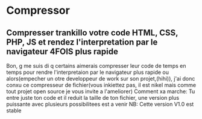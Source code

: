 # Compressor
Compresser trankillo votre code HTML, CSS, PHP, JS et rendez l'interpretation par le navigateur 4FOIS plus rapide
--------------------------------------------------------------------------------------------------------
Bon, g me suis di q certains aimerais compresser leur code de temps en temps pour rendre l'interpretaion par le navigateur plus rapide ou alors(empecher un otre developpeur de work sur son projet,(hihi)), j'ai donc conxu ce compresseur de fichier(vous inkiettez pas, il est nikel mais comme tout projet open source je vous invite a l'ameliorer)
Comment xa marche: Tu entre juste ton code et il reduit la taille de ton fichier, une version plus puissante avec plusieurs possibilitees est a venir
NB: Cette version V1.0 est stable
